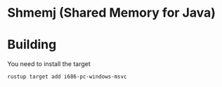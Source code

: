 # Shmemj (Shared Memory for Java)

# Building

You need to install the target

    rustup target add i686-pc-windows-msvc